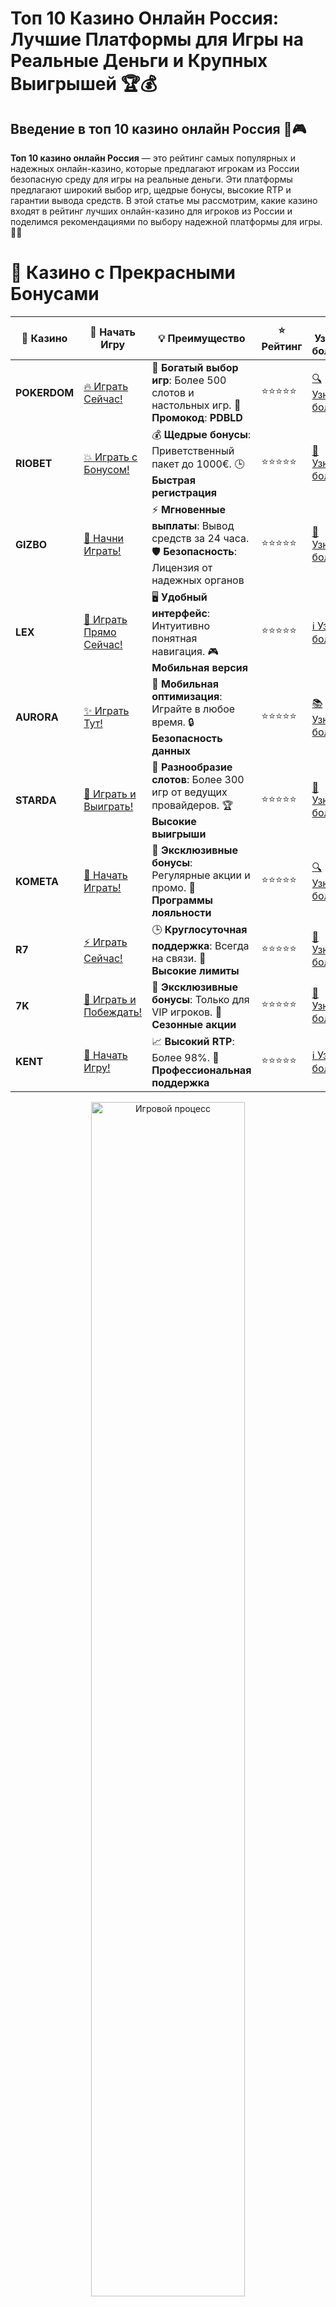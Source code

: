 # **Топ 10 Казино Онлайн Россия: Лучшие Платформы для Игры на Реальные Деньги и Крупных Выигрышей 🏆💰**

## Введение в **топ 10 казино онлайн Россия** 🎰🎮

**Топ 10 казино онлайн Россия** — это рейтинг самых популярных и надежных онлайн-казино, которые предлагают игрокам из России безопасную среду для игры на реальные деньги. Эти платформы предлагают широкий выбор игр, щедрые бонусы, высокие RTP и гарантии вывода средств. В этой статье мы рассмотрим, какие казино входят в рейтинг лучших онлайн-казино для игроков из России и поделимся рекомендациями по выбору надежной платформы для игры. 🚀💎

# 🌟 Казино с Прекрасными Бонусами

| 🎲 **Казино** | 🔗 **Начать Игру** | 💡 **Преимущество** | ⭐ **Рейтинг** | 🔗 **Узнать больше** | 🆕 **Новая информация** |
|--------------|---------------------|---------------------|----------------|----------------------|-------------------------|
| **POKERDOM**  | [🔥 Играть Сейчас!](https://brandplay.link/4k77v2yx) | 🎉 **Богатый выбор игр**: Более 500 слотов и настольных игр. 🎁 **Промокод**: **PDBLD** | ⭐⭐⭐⭐⭐ | [🔍 Узнать больше](https://brandplay.link/4k77v2yx) | 🏆 **Победители турниров** получают эксклюзивные подарки! |
| **RIOBET**    | [💥 Играть с Бонусом!](https://brandplay.link/7xBLTPyj) | 💰 **Щедрые бонусы**: Приветственный пакет до 1000€. 🕒 **Быстрая регистрация** | ⭐⭐⭐⭐⭐ | [📖 Узнать больше](https://brandplay.link/7xBLTPyj) | 💬 **Поддержка 24/7** для комфортной игры в любое время! |
| **GIZBO**     | [🚀 Начни Играть!](https://brandplay.link/bprXw4YV) | ⚡ **Мгновенные выплаты**: Вывод средств за 24 часа. 🛡️ **Безопасность**: Лицензия от надежных органов | ⭐⭐⭐⭐⭐ | [📝 Узнать больше](https://brandplay.link/bprXw4YV) | 🔒 **SSL-шифрование** для максимальной безопасности данных игроков. |
| **LEX**       | [💎 Играть Прямо Сейчас!](https://brandplay.link/zW4hdDFV) | 🖥️ **Удобный интерфейс**: Интуитивно понятная навигация. 🎮 **Мобильная версия** | ⭐⭐⭐⭐⭐ | [ℹ️ Узнать больше](https://brandplay.link/zW4hdDFV) | 📱 **Поддержка всех мобильных устройств** для удобства игры в любом месте. |
| **AURORA**    | [✨ Играть Тут!](https://10trafic-stat2.com/click/668546556bcc6313411604bd/6766/13032/subaccount) | 📱 **Мобильная оптимизация**: Играйте в любое время. 🔒 **Безопасность данных** | ⭐⭐⭐⭐⭐ | [📚 Узнать больше](https://10trafic-stat2.com/click/668546556bcc6313411604bd/6766/13032/subaccount) | 🌍 **Международная лицензия** на деятельность в разных странах. |
| **STARDА**    | [🎉 Играть и Выиграть!](https://brandplay.link/fB7xwRFL) | 🎰 **Разнообразие слотов**: Более 300 игр от ведущих провайдеров. 🏆 **Высокие выигрыши** | ⭐⭐⭐⭐⭐ | [🔎 Узнать больше](https://brandplay.link/fB7xwRFL) | 🎉 **Ежемесячные турниры** с крупными призами! |
| **KOMETA**    | [🎁 Начать Играть!](https://brandplay.link/8ZymQJV8) | 🎁 **Эксклюзивные бонусы**: Регулярные акции и промо. 🔄 **Программы лояльности** | ⭐⭐⭐⭐⭐ | [🔍 Узнать больше](https://brandplay.link/8ZymQJV8) | 🌟 **Персонализированные предложения** для долгосрочных игроков. |
| **R7**        | [⚡ Играть Сейчас!](https://brandplay.link/bMd3Yjsw) | 🕒 **Круглосуточная поддержка**: Всегда на связи. 💸 **Высокие лимиты** | ⭐⭐⭐⭐⭐ | [📖 Узнать больше](https://brandplay.link/bMd3Yjsw) | 🎯 **Рейтинг игроков** для лучших участников. |
| **7K**        | [🎯 Играть и Побеждать!](https://brandplay.link/BvQyFShp) | 🌟 **Эксклюзивные бонусы**: Только для VIP игроков. 🎉 **Сезонные акции** | ⭐⭐⭐⭐⭐ | [📝 Узнать больше](https://brandplay.link/BvQyFShp) | 🥇 **Особые привилегии** для постоянных игроков. |
| **KENT**      | [🔑 Начать Игру!](https://brandplay.link/Fv2WP3js) | 📈 **Высокий RTP**: Более 98%. 💼 **Профессиональная поддержка** | ⭐⭐⭐⭐⭐ | [ℹ️ Узнать больше](https://brandplay.link/Fv2WP3js) | 💬 **Поддержка на нескольких языках** для удобства игроков. |

<div align="center"> <img src="https://i.pinimg.com/originals/1d/b3/25/1db325483acbe642c6d4e6fdd73a4988.gif" alt="Игровой процесс" width="70%"> </div>
---

# 🚀 Быстрые Выигрыши и Поддержка

| 🎲 **Казино** | 🔗 **Начать Игру** | 💡 **Преимущество** | ⭐ **Рейтинг** | 🔗 **Узнать больше** | 🆕 **Новая информация** |
|--------------|---------------------|---------------------|----------------|----------------------|-------------------------|
| **GAMA**      | [🎯 Играть Прямо Сейчас!](https://brandplay.link/j6NMKsDz) | 🔍 **Интуитивный интерфейс**: Легкость использования. 🏅 **Престижные турниры** | ⭐⭐⭐⭐☆ | [🔎 Узнать больше](https://brandplay.link/j6NMKsDz) | 🏆 **Турниры с большими призами** каждый месяц. |
| **ONION**     | [💥 Играть и Выигрывать!](https://brandplay.link/zBGRVpQ9) | 🤑 **Низкие ставки**: Идеально для начинающих. 🔄 **Быстрые выводы** | ⭐⭐⭐⭐☆ | [🔍 Узнать больше](https://brandplay.link/zBGRVpQ9) | 🎮 **Казино для новичков** с простыми правилами. |
| **ЧЕМПИОН**   | [🏅 Играть в Турнире!](https://temon-gter.cfd/go/lRq?p80412p304504pcc44t17455) | 🏅 **Лояльная программа**: Награды за активность. 🎁 **Ежемесячные бонусы** | ⭐⭐⭐⭐☆ | [📖 Узнать больше](https://temon-gter.cfd/go/lRq?p80412p304504pcc44t17455) | 🥇 **Турниры и лояльность** — каждый шаг вознаграждается. |
| **VAVADA**    | [🚀 Играть Без Ожидания!](https://vavadapartner.pro/?promo=ea5c9275-6854-4505-94fc-95ab18221945-linkb2) | 🚀 **Быстрая регистрация**: Начните играть мгновенно. 🔐 **Безопасные транзакции** | ⭐⭐⭐⭐☆ | [📝 Узнать больше](https://vavadapartner.pro/?promo=ea5c9275-6854-4505-94fc-95ab18221945-linkb2) | 🏆 **Программа для новых игроков** с бонусами за регистрацию. |
| **FRIENDS**   | [🎉 Играть и Развлекаться!](https://gofriends.mba/linkb2) | 🤝 **Социальные игры**: Играйте с друзьями. 🌐 **Мультиплатформенность** | ⭐⭐⭐⭐☆ | [ℹ️ Узнать больше](https://gofriends.mba/linkb2) | 🎮 **Играйте с друзьями** и зарабатывайте бонусы за совместные действия. |
| **1WIN**      | [⚡ Играть и Выигрывать!](https://brandplay.link/smXVpBbG) | 🏆 **Спортивные ставки**: Широкий выбор видов спорта. 💵 **Высокие коэффициенты** | ⭐⭐⭐⭐☆ | [📚 Узнать больше](https://brandplay.link/smXVpBbG) | ⚽ **Бонусы на спортивные ставки** для активных игроков. |
| **DRIP**      | [💥 Играть Сразу!](https://drp-ircp01.com/c07e6a3db) | 🌐 **Инновационные игры**: Новейшие игровые технологии. 🛡️ **Высокая безопасность** | ⭐⭐⭐⭐☆ | [🔎 Узнать больше](https://drp-ircp01.com/c07e6a3db) | 🔧 **Инновационные функции** для удобства игры. |
| **JOYCASINO** | [🎰 Играть И Побеждать!](https://rpc30.call2me.pro/?/ru/registration?apkpop=0&partner=p24970p3291217pc98f) | 🎁 **Приятные бонусы**: Ежедневные акции и подарки. 🕹️ **Разнообразие игр** | ⭐⭐⭐⭐☆ | [🔍 Узнать больше](https://rpc30.call2me.pro/?/ru/registration?apkpop=0&partner=p24970p3291217pc98f) | 🎉 **Щедрые фриспины** для новых игроков. |
| **PLAYFORTUNA** | [🔥 Играть С Бонусом!](https://fortunapromo.net/alt/playfortuna/registration?0dc4a9362a71feb7e3f165fb8e766f70) | 🎉 **Регулярные акции**: Бонусы, фриспины и многое другое. 🏅 **Турниры** | ⭐⭐⭐⭐☆ | [📚 Узнать больше](https://fortunapromo.net/alt/playfortuna/registration?0dc4a9362a71feb7e3f165fb8e766f70) | 🎯 **Выгодные предложения** на популярные игры. |
| **SYKAA**     | [💸 Играть Сейчас!](https://s-two-way.com/?source=linkb2&pid=30697) | 💸 **Доступные ставки**: Идеально для новичков. 🎁 **Щедрые бонусы** | ⭐⭐⭐⭐☆ | [🔍 Узнать больше](https://s-two-way.com/?source=linkb2&pid=30697) | 💥 **Акции с большими бонусами** для новичков и опытных игроков. |

<div align="center"> <img src="https://schaeffers-cdn.s3.amazonaws.com/images/default-source/schaeffers-cdn-images/default-images/sectors/bigstock-casino-gambling-concept-with-f-369012793.jpg?sfvrsn=493ad806_4" alt="Игровой процесс" width="70%"> </div>
---

# 💸 Казино с Привлекательными Программами Лояльности

| 🎲 **Казино** | 🔗 **Начать Игру** | 💡 **Преимущество** | ⭐ **Рейтинг** | 🔗 **Узнать больше** | 🆕 **Новая информация** |
|--------------|---------------------|---------------------|----------------|----------------------|-------------------------|
| **KOMETA**    | [🎯 Начни Играть!](https://brandplay.link/8ZymQJV8) | 🎁 **Эксклюзивные бонусы**: Регулярные акции и промо. 🔄 **Программы лояльности** | ⭐⭐⭐⭐⭐ | [🔍 Узнать больше](https://brandplay.link/8ZymQJV8) | 🌟 **Персонализированные предложения** для долгосрочных игроков. |
| **1Xslots**   | [🏅 Играть Прямо Сейчас!](https://brandplay.link/hSB1khtr) | 🎉 **Множество акций**: Еженедельные бонусы и турниры. 🛡️ **Безопасность** | ⭐⭐⭐⭐⭐ | [📚 Узнать больше](https://brandplay.link/hSB1khtr) | 🏅 **Награды за активность**: участники программы лояльности получают специальные привилегии. |
| **R7**        | [🚀 Играть Сейчас!](https://brandplay.link/bMd3Yjsw) | 🕒 **Круглосуточная поддержка**: Всегда на связи. 💸 **Высокие лимиты** | ⭐⭐⭐⭐⭐ | [📖 Узнать больше](https://brandplay.link/bMd3Yjsw) | 💬 **VIP-поддержка** для постоянных игроков с приоритетом. |

<div align="center"> <img src="https://i.pinimg.com/originals/1d/b3/25/1db325483acbe642c6d4e6fdd73a4988.gif" alt="Игровой процесс" width="70%"> </div>
---

---

## Что такое **топ 10 казино онлайн Россия**? 🧐💡

**Топ 10 казино онлайн Россия** — это рейтинг лучших онлайн-казино для российских игроков, составленный на основе ряда факторов: лицензия, репутация, выбор игр, бонусные предложения, поддержка различных методов пополнения и вывода средств. Эти казино гарантируют честную игру, защиту данных игроков и безопасность всех транзакций. 🎰💸

### Основные характеристики **топ 10 казино онлайн Россия** 📝✅

1. **Лицензия и безопасность**: Все казино из рейтинга имеют лицензии от авторитетных регуляторов, что гарантирует безопасность и честность игры.
2. **Широкий выбор игр**: Включает игровые автоматы, настольные игры, рулетку, покер и другие азартные игры.
3. **Щедрые бонусы и акции**: Множество бонусов за регистрацию, фриспины и бонусы на депозит.
4. **Методы пополнения и вывода средств**: Поддержка различных методов оплаты, включая банковские карты, электронные кошельки и криптовалюты.

---

## Преимущества **топ 10 казино онлайн Россия** 🏅🎰

### 1. **Безопасность и защита данных** 🔒💡

Казино из рейтинга используют новейшие технологии шифрования для защиты данных игроков. Это гарантирует безопасность ваших средств и личной информации.

### 2. **Прозрачность и честность игры** 🧐💯

Все игры в казино из рейтинга проходят независимую проверку и используют сертифицированные генераторы случайных чисел (RNG), что гарантирует честность и прозрачность игры.

### 3. **Щедрые бонусы и привилегии** 🎁✨

Казино из рейтинга предлагают разнообразные бонусы, такие как фриспины, бонусы за регистрацию и на депозит, что значительно увеличивает шансы на выигрыш.

### 4. **Большой выбор игр** 🎮🌟

**Топ 10 казино онлайн Россия** предлагают разнообразие игр, включая слоты, настольные игры, рулетку, покер и живое казино, что позволяет каждому игроку выбрать игру по своему вкусу.

---

## Как выбрать **топ 10 казино онлайн Россия**? 🏆🎯

### 1. **Проверка лицензии и репутации** 🏢🌐

Перед тем как начать играть, убедитесь, что выбранное онлайн-казино имеет действующую лицензию от надежного регулятора, например, **Curacao eGaming**, **Malta Gaming Authority** или **UK Gambling Commission**. Лицензированные казино гарантируют честность и безопасность игры.

### 2. **Репутация и отзывы игроков** 📝⭐

Проверьте отзывы других игроков о казино. Положительная репутация и высокие оценки говорят о том, что казино предоставляет качественные услуги и честные условия для игры.

### 3. **Выбор игр и провайдеров** 🎰🎮

Онлайн-казино должны предлагать игры от известных провайдеров, таких как **NetEnt**, **Microgaming**, **Play’n GO** и других. Это гарантирует качество и честность игрового процесса.

### 4. **Условия бонусов и акций** 🎁📜

Проверьте условия отыгрыша бонусов. Топовые казино предлагают прозрачные условия для отыгрыша бонусов, чтобы игроки могли получать максимальную выгоду.

---

## Где найти **топ 10 казино онлайн Россия**? 🌐💰

### 1. **Pokerdom** 🏆🎰

- **Лицензия**: Curacao eGaming
- **Особенности**: Приветственные бонусы, турниры, большое количество игр.
- **Методы пополнения**: Банковские карты, электронные кошельки, криптовалюты.

#### Преимущества:
- Большой выбор слотов и настольных игр.
- Регулярные акции и турниры.
- Быстрые и безопасные выплаты.

---

### 2. **Riobet** 🎲💎

- **Лицензия**: Malta Gaming Authority
- **Особенности**: Множество популярных слотов, живое казино, бонусы за регистрацию.
- **Методы пополнения**: Visa, MasterCard, Skrill, Neteller.

#### Преимущества:
- Высокие RTP на популярных слотах.
- Привлекательные бонусы для новых игроков.
- Простая навигация и быстрое пополнение счета.

---

### 3. **Gizbo** 💸🎉

- **Лицензия**: UK Gambling Commission
- **Особенности**: Простой интерфейс, фриспины и бонусы.
- **Методы пополнения**: Банковские карты, электронные кошельки.

#### Преимущества:
- Простой интерфейс и быстрые выплаты.
- Регулярные бонусы и акции.
- Множество слотов с бонусными функциями.

---

### 4. **LEX** 🌟🎰

- **Лицензия**: Curacao eGaming
- **Особенности**: Программы лояльности, фриспины для новых игроков.
- **Методы пополнения**: Visa, MasterCard, Skrill.

#### Преимущества:
- Удобный интерфейс и высокие лимиты на депозиты.
- Множество бонусных предложений.
- Отличная программа лояльности.

---

### 5. **Aurora** 🏅💎

- **Лицензия**: Malta Gaming Authority
- **Особенности**: Щедрые бонусы на депозиты и бесплатные спины.
- **Методы пополнения**: PayPal, Visa, MasterCard.

#### Преимущества:
- Регулярные акции и турниры.
- Простой и удобный интерфейс.
- Высокие RTP на слоты и настольные игры.

---

### 6. **Starda** ✨🎰

- **Лицензия**: Curacao eGaming
- **Особенности**: Множество бонусных предложений, поддержка криптовалют.
- **Методы пополнения**: Электронные кошельки, криптовалюты.

#### Преимущества:
- Быстрая обработка выплат.
- Множество акций и бонусов для новых игроков.
- Высокие лимиты на депозиты и выводы.

---

### 7. **Kometa** 🚀🎮

- **Лицензия**: Malta Gaming Authority
- **Особенности**: Привлекательные бонусы, большое количество игровых автоматов.
- **Методы пополнения**: Visa, MasterCard, Skrill.

#### Преимущества:
- Множество слотов с высокими шансами на выигрыш.
- Простой и интуитивно понятный интерфейс.
- Мгновенные выводы средств.

---

### 8. **R7** 🎯💰

- **Лицензия**: Curacao eGaming
- **Особенности**: Программы лояльности, быстрые выплаты.
- **Методы пополнения**: Банковские карты, электронные кошельки.

#### Преимущества:
- Удобная мобильная версия.
- Привлекательные бонусы для новичков.
- Высокие RTP на популярных играх.

---

### 9. **7K** 💎🎰

- **Лицензия**: UK Gambling Commission
- **Особенности**: Программы лояльности и бонусы для постоянных игроков.
- **Методы пополнения**: Электронные кошельки, криптовалюты.

#### Преимущества:
- Простота использования и быстрые выплаты.
- Регулярные бонусы и акции для постоянных игроков.
- Прекрасное качество мобильной версии казино.

---

### 10. **Kent** 🌟🎯

- **Лицензия**: Malta Gaming Authority
- **Особенности**: Привлекательные бонусы на депозиты и бесплатные спины.
- **Методы пополнения**: PayPal, Visa, MasterCard.

#### Преимущества:
- Множество акций и турнирных предложений.
- Легкий в использовании интерфейс.
- Программы лояльности для постоянных игроков.

---

## Заключение: Присоединяйтесь к **топ 10 казино онлайн Россия** и начинайте выигрывать! 🎉💰

**Топ 10 казино онлайн Россия** поможет вам выбрать надежные и выгодные платформы для игры. Выбирайте казино с хорошими бонусами, играйте на реальные деньги и наслаждайтесь азартом! Пусть удача будет на вашей стороне! 🍀🎰

---

## Часто задаваемые вопросы (FAQ) ❓📚

### 1. Как выбрать **топ 10 казино онлайн Россия**? 🏆🎰

Для выбора **топ 10 казино онлайн Россия** важно обратить внимание на лицензию, отзывы игроков, выбор игр, бонусные предложения и методы пополнения и вывода средств.

### 2. Можно ли выиграть реальные деньги в **топ 10 казино онлайн Россия**? 💰🎯

Да, в **топ 10 казино онлайн Россия** можно играть на реальные деньги и выигрывать реальные призы. Эти казино предлагают игры с реальными ставками и выводом выигрышей.

### 3. Какие бонусы предлагают **топ 10 казино онлайн Россия**? 🎁🎉

**Топ 10 казино онлайн Россия** предлагают бонусы за регистрацию, фриспины, бонусы на депозит и другие привилегии для игроков.

### 4. Где найти **топ 10 казино онлайн Россия**? 🌐💸

Вы можете найти **топ 10 казино онлайн Россия** в рейтингах и обзорах на специализированных сайтах, где представлены лучшие и лицензированные платформы для игры на деньги.
